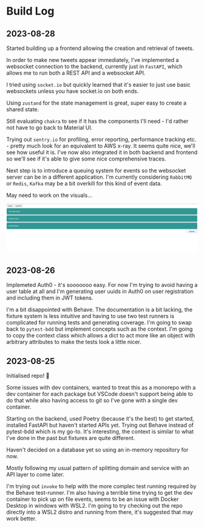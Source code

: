 # Build Log


## 2023-08-28

Started building up a frontend allowing the creation and retrieval of tweets.

In order to make new tweets appear immediately, I've implemented a websocket connection to the
backend, currently just in `FastAPI`, which allows me to run both a REST API and a websocket API.

I tried using `socket.io` but quickly learned that it's easier to just use basic websockets
unless you have socket.io on both ends.

Using `zustand` for the state management is great, super easy to create a shared state.

Still evaluating `chakra` to see if it has the components I'll need - I'd rather not have to go
back to Material UI.

Trying out `sentry.io` for profiling, error reporting, performance tracking etc. - pretty much
look for an equivalent to AWS x-ray. It seems quite nice, we'll see how useful it is. I've now
also integrated it in both backend and frontend so we'll see if it's able to give some nice
comprehensive traces.

Next step is to introduce a queuing system for events so the websocket server can be in a
different application. I'm currently considering `RabbitMQ` or `Redis`, `Kafka` may be a bit
overkill for this kind of event data.

May need to work on the visuals...

![Version 1](docs/images/v1.png)


## 2023-08-26

Implemeted Auth0 - it's sooooooo easy. For now I'm trying to avoid having a user table at all
and I'm generating user uuids in Auth0 on user registration and including them in JWT tokens.

I'm a bit disappointed with Behave. The documentation is a bit lacking, the fixture system is
less intuitive and having to use two test runners is complicated for running tests and generating
coverage. I'm going to swap back to `pytest-bdd` but implement concepts such as the context. I'm
going to copy the context class which allows a dict to act more like an object with arbitrary
attributes to make the tests look a little nicer.
## 2023-08-25

Initialised repo! 🎉

Some issues with dev containers, wanted to treat this as a monorepo with a dev container for
each package but VSCode doesn't support being able to do that while also having access to git
so I've gone with a single dev container.

Starting on the backend, used Poetry (because it's the best) to get started, installed FastAPI
but haven't started APIs yet. Trying out Behave instead of pytest-bdd which is my go-to. It's
interesting, the context is similar to what I've done in the past but fixtures are quite different.

Haven't decided on a database yet so using an in-memory repository for now.

Mostly following my usual pattern of splitting domain and service with an API layer to come later.

I'm trying out `invoke` to help with the more complec test running required by the Behave
test-runner. I'm also having a terrible time trying to get the dev container to pick up on file
events, seems to be an issue with Docker Desktop in windows with WSL2. I'm going to try checking
out the repo directly into a WSL2 distro and running from there, it's suggested that may work
better.
